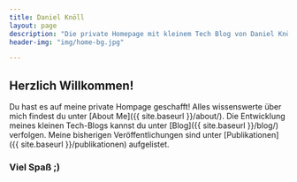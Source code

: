 ```yaml
---
title: Daniel Knöll
layout: page
description: "Die private Homepage mit kleinem Tech Blog von Daniel Knöll."
header-img: "img/home-bg.jpg"

---
```


## Herzlich Willkommen!
Du hast es auf meine private Hompage geschafft! Alles wissenswerte über mich findest du unter 
[About Me]({{ site.baseurl }}/about/). Die Entwicklung meines kleinen Tech-Blogs kannst du unter 
[Blog]({{ site.baseurl }}/blog/) verfolgen. Meine bisherigen Veröffentlichungen sind unter 
[Publikationen]({{ site.baseurl }}/publikationen) aufgelistet.

### Viel Spaß ;)